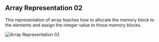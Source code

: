 ## Array Representation 02

This representation of array teaches how to allocate the memory block to the elements and assign the integer value to those memory blocks.

![Array Representation 02](https://ecomputernotes.com/images/Multidimensional-Array.jpg)